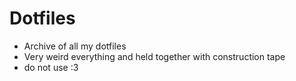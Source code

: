 # Dotfiles

- Archive of all my dotfiles
- Very weird everything and held together with construction tape
- do not use :3